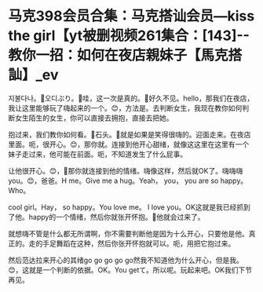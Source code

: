 # 马克398会员合集：马克搭讪会员—kiss the girl【yt被删视频261集合：[143]--教你一招：如何在夜店親妹子【馬克搭訕】_ev

지불다나。🎼오디ぶり。🎼哇，这一次是真的。🎼好久不见。hello，那我们在夜店，我让这里能够玩了嗨起来的一个。😊，方法是。去判断女生，我现在教你如何判断女生陌生的女生，你可以直接去拥抱，直接去把她。

抱过来，我们教你如何看。🎼石头。🎼就是如果是笑得很嗨的。迎面走来。在夜店里面。呃，很开心。😊，那你就。连接到他开心甜绪，就像这这里在这里有一个妹子走过来，他可能在前面。呃，不知道发生了什么屁事。

让他很开心。😊，🎼那你就连接到他的情绪。嗨像这样，然后就OK了。嗨嗨嗨you。😊，爸爸。H me。Give me a hug。Yeah， you， you are so happy。 Who。

 cool girl。Hay， so happy。You love me。 I love you。OK这就是我已经抓到了他。happy的一个情绪，然后你就张开怀抱。🎼他就会过来了。

就想嗨不管是什么都无所谓啊，你不需要判断他是因为十么开心，只要他是他。真正的。走的手足舞蹈在这种，然后你张开怀抱就可以。呃，用把它抱过来。

然后范达拉来开心的其绪go go go go go然我不知道他为什么开心，但是我。😊，这就是一个判断的依据。OK。You getて。所以呢。玩起来吧。OK我们下节再见。

